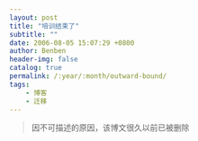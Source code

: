 ```yaml
---
layout: post
title: "培训结束了"
subtitle: ""
date: 2006-08-05 15:07:29 +0800
author: Benben
header-img: false
catalog: true
permalink: /:year/:month/outward-bound/
tags:
    - 博客
    - 迁移
---
```


> 因不可描述的原因，该博文很久以前已被删除
